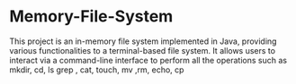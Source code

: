 # Memory-File-System
 This project is an in-memory file system implemented in Java, providing various functionalities  to a terminal-based file system. It allows users to interact via a command-line interface to perform all the operations such as mkdir, cd, ls grep , cat, touch, mv ,rm,  echo, cp
